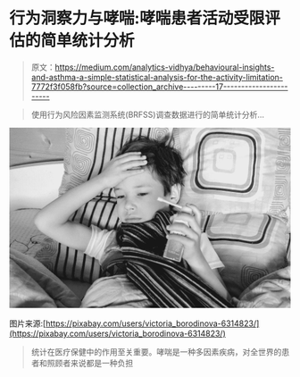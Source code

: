 # 行为洞察力与哮喘:哮喘患者活动受限评估的简单统计分析

> 原文：<https://medium.com/analytics-vidhya/behavioural-insights-and-asthma-a-simple-statistical-analysis-for-the-activity-limitation-7772f3f058fb?source=collection_archive---------17----------------------->

> 使用行为风险因素监测系统(BRFSS)调查数据进行的简单统计分析…

![](img/0cd4a9e127c22bbaebdd57fe3b320c2d.png)

图片来源:[https://pixabay.com/users/victoria_borodinova-6314823/](https://pixabay.com/users/victoria_borodinova-6314823/)

> 统计在医疗保健中的作用至关重要。哮喘是一种多因素疾病，对全世界的患者和照顾者来说都是一种负担